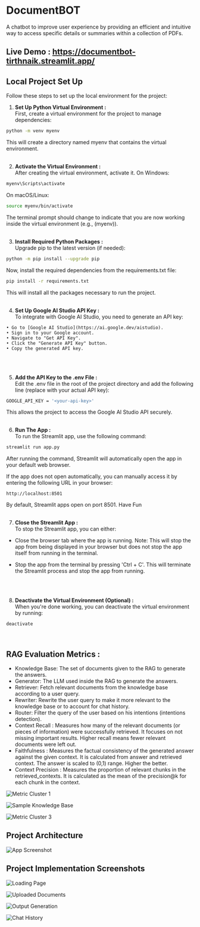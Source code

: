 # DocumentBOT
A chatbot to improve user experience by providing an efficient and intuitive way to access specific details or summaries within a collection of PDFs.

## Live Demo : https://documentbot-tirthnaik.streamlit.app/


## Local Project Set Up

Follow these steps to set up the local environment for the project:

1. **Set Up Python Virtual Environment :** <br>
First, create a virtual environment for the project to manage dependencies:
``` bash
python -m venv myenv
```
This will create a directory named myenv that contains the virtual environment.
<br>
<br>

2. **Activate the Virtual Environment :** <br>
After creating the virtual environment, activate it.
On Windows:
``` bash
myenv\Scripts\activate
```

On macOS/Linux:
``` bash
source myenv/bin/activate
```
The terminal prompt should change to indicate that you are now working inside the virtual environment (e.g., (myenv)).
<br>
<br>

3. **Install Required Python Packages :** <br>
Upgrade pip to the latest version (if needed):
``` bash
python -m pip install --upgrade pip
```

Now, install the required dependencies from the requirements.txt file:
``` bash
pip install -r requirements.txt
```
This will install all the packages necessary to run the project.
<br>
<br>

4. **Set Up Google AI Studio API Key :** <br>
To integrate with Google AI Studio, you need to generate an API key:
```
• Go to [Google AI Studio](https://ai.google.dev/aistudio).
• Sign in to your Google account.
• Navigate to "Get API Key".
• Click the "Generate API Key" button.
• Copy the generated API key.
```
<br>
<br>

5. **Add the API Key to the .env File :** <br>
Edit the .env file in the root of the project directory and add the following line (replace <your-api-key> with your actual API key):
``` bash
GOOGLE_API_KEY = '<your-api-key>'
```
This allows the project to access the Google AI Studio API securely.
<br>
<br>

6. **Run The App :** <br>
To run the Streamlit app, use the following command:
``` bash
streamlit run app.py
```
After running the command, Streamlit will automatically open the app in your default web browser.

If the app does not open automatically, you can manually access it by entering the following URL in your browser:
```
http://localhost:8501
```
By default, Streamlit apps open on port 8501.
Have Fun
<br>
<br>

7. **Close the Streamlit App :** <br>
To stop the Streamlit app, you can either:
- Close the browser tab where the app is running.
    Note: This will stop the app from being displayed in your browser but does not stop the app itself from running in the terminal.

- Stop the app from the terminal by pressing 'Ctrl + C'.
This will terminate the Streamlit process and stop the app from running.
<br>
<br>

8. **Deactivate the Virtual Environment (Optional) :** <br>
When you're done working, you can deactivate the virtual environment by running:
``` bash
deactivate
```
<br>

## RAG Evaluation Metrics : 
- Knowledge Base: The set of documents given to the RAG to generate the answers.
- Generator: The LLM used inside the RAG to generate the answers.
- Retriever: Fetch relevant documents from the knowledge base according to a user query.
- Rewriter: Rewrite the user query to make it more relevant to the knowledge base or to account for chat history.
- Router: Filter the query of the user based on his intentions (intentions detection).
- Context Recall : Measures how many of the relevant documents (or pieces of information) were successfully retrieved. It focuses on not missing important results. Higher recall means fewer relevant documents were left out.
- Faithfulness : Measures the factual consistency of the generated answer against the given context. It is calculated from answer and retrieved context. The answer is scaled to (0,1) range. Higher the better.
- Context Precision : Measures the proportion of relevant chunks in the retrieved_contexts. It is calculated as the mean of the precision@k for each chunk in the context.

![Metric Cluster 1](assets/m_ss1.png)

![Sample Knowledge Base](assets/m_ss2.png)

![Metric Cluster 3](assets/m_ss3.png)




## Project Architecture
![App Screenshot](assets/architecture.png)

## Project Implementation Screenshots
![Loading Page](assets/imp_ss1.png)

![Uploaded Documents](assets/imp_ss2.png)

![Output Generation](assets/imp_ss3.png)

![Chat History](assets/imp_ss4.png)
